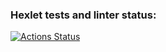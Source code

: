 ### Hexlet tests and linter status:
[![Actions Status](https://github.com/Wezzer42/python-project-lvl1/workflows/hexlet-check/badge.svg)](https://github.com/Wezzer42/python-project-lvl1/actions)